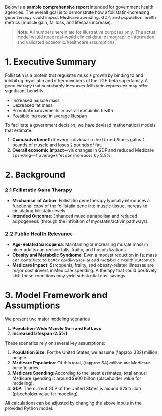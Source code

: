 Below is a **sample comprehensive report** intended for government health agencies. The overall goal is to demonstrate how a follistatin-increasing gene therapy could impact Medicare spending, GDP, and population health metrics (muscle gain, fat loss, and lifespan increase). 

> **Note**: All numbers herein are for illustrative purposes only. The actual model would need real-world clinical data, demographic information, and validated economic/healthcare assumptions.

# 1. Executive Summary

Follistatin is a protein that regulates muscle growth by binding to and inhibiting myostatin and other members of the TGF-beta superfamily. A gene therapy that sustainably increases follistatin expression may offer significant benefits:

- Increased muscle mass
- Decreased fat mass
- Potential improvements in overall metabolic health
- Possible increase in average lifespan

To facilitate a government decision, we have devised mathematical models that estimate:

1. **Cumulative benefit** if every individual in the United States gains 2 pounds of muscle and loses 2 pounds of fat.
2. **Overall economic impact**—via changes in GDP and reduced Medicare spending—if average lifespan increases by 2.5%.

# 2. Background

### 2.1 Follistatin Gene Therapy

- **Mechanism of Action**: Follistatin gene therapy typically introduces a functional copy of the follistatin gene into muscle tissue, increasing circulating follistatin levels.
- **Intended Outcome**: Enhanced muscle anabolism and reduced adipogenesis (through the inhibition of myostatin/activin pathways).

### 2.2 Public Health Relevance

- **Age-Related Sarcopenia**: Maintaining or increasing muscle mass in older adults can reduce falls, frailty, and hospitalizations. 
- **Obesity and Metabolic Syndrome**: Even a modest reduction in fat mass can contribute to better cardiovascular and metabolic health outcomes.
- **Medicare Impact**: Sarcopenia, frailty, and obesity-related illnesses are major cost drivers in Medicare spending. A therapy that could positively shift these conditions may yield substantial cost savings.

# 3. Model Framework and Assumptions

We present two major modeling scenarios:

1. **Population-Wide Muscle Gain and Fat Loss**  
2. **Increased Lifespan (2.5%)**

These scenarios rely on several key assumptions:

1. **Population Size**: For the United States, we assume \(\approx 332\) million people.
2. **Medicare Population**: Of this total, \(\approx 64\) million are Medicare beneficiaries.  
3. **Medicare Spending**: According to the latest estimates, total annual Medicare spending is around \$900 billion (placeholder value for modeling).
4. **GDP**: The current GDP of the United States is around \$25 trillion (placeholder value for modeling).

All calculations can be adjusted by changing the above inputs in the provided Python model. 